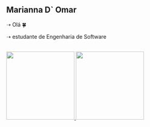## Marianna D` Omar 
<p>  ➝ Olá 🍀</p>
<p>   ➝ estudante de Engenharia de Software</p>
<p>  </p>

<div style="display: inline_block"><br>
</div>
<div>
 <a href="https://github.com/marixlo">
 <img height="180em" src="https://github-readme-stats.vercel.app/api?username=marixlo&show_icons=true&theme=radical&include_all_commits=true&count_private=true"/>
 <img height="180em" src="https://github-readme-stats.vercel.app/api/top-langs/?username=marixlo&layout=compact&langs_count=7&theme=radical"/>
</div>

<!--
**marixlo/marixlo** is a ✨ _special_ ✨ repository because its `README.md` (this file) appears on your GitHub profile.

Here are some ideas to get you started:

- 🔭 I’m currently working on ...
- 🌱 I’m currently learning ...
- 👯 I’m looking to collaborate on ...
- 🤔 I’m looking for help with ...
- 💬 Ask me about ...
- 📫 How to reach me: ...
- 😄 Pronouns: ...
- ⚡ Fun fact: ...
-->
